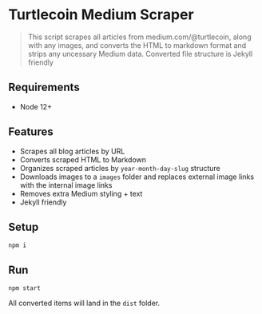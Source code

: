 # Turtlecoin Medium Scraper

> This script scrapes all articles from medium.com/@turtlecoin, along with any images, and converts the HTML to markdown format and strips any uncessary Medium data. Converted file structure is Jekyll friendly

## Requirements

- Node 12+

## Features

- Scrapes all blog articles by URL
- Converts scraped HTML to Markdown
- Organizes scraped articles by `year-month-day-slug` structure
- Downloads images to a `images` folder and replaces external image links with the internal image links
- Removes extra Medium styling + text
- Jekyll friendly

## Setup

```
npm i
```

## Run

```
npm start
```

All converted items will land in the `dist` folder.
